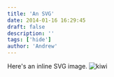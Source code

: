 ```yaml
---
title: 'An SVG'
date: 2014-01-16 16:29:45
draft: false
description: ''
tags: ['hide']
author: 'Andrew'
---
```


Here's an inline SVG image. ![kiwi](https://big-andy.co.uk/content/uploads/kiwi.svg)
